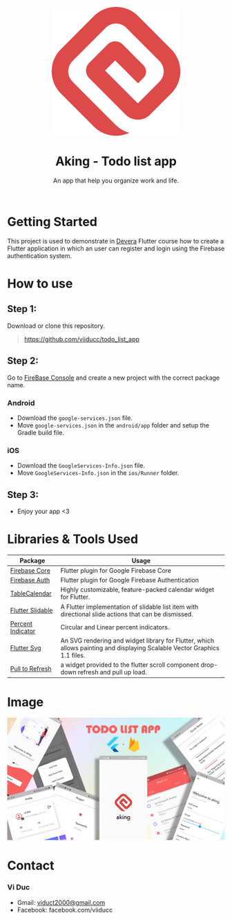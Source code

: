 
<p align="center">
  <a href="https://raw.githubusercontent.com/viiducc/todo_list_app/main/assets/images/splash/splash.png">
    <img src="https://raw.githubusercontent.com/viiducc/todo_list_app/main/assets/images/splash/splash.svg" alt="">
  </a>
</p>
<h1 align="center">Aking - Todo list app</h1>

<p align="center">An  app that help you organize work and life.</p>

<br>

# Getting Started

This project is used to demonstrate in [Devera](https://devera.vn) Flutter course how to create a Flutter application in which an user can register and login using the Firebase authentication system.

# How to use

## Step 1: 
Download or clone this repository.
> https://github.com/viiducc/todo_list_app

## Step 2: 
Go to [FireBase Console](https://console.firebase.google.com/) and create a new project with the correct package name.

### Android
- Download the `google-services.json` file.
- Move `google-services.json` in the `android/app` folder and setup the Gradle build file. 

### iOS
- Download the `GoogleServices-Info.json` file.
- Move `GoogleServices-Info.json` in the `ios/Runner` folder.

## Step 3: 
- Enjoy your app <3


# Libraries & Tools Used
| Package  | Usage |
| ------ | ------ |
| [Firebase Core](https://pub.dev/packages/firebase_core) | Flutter plugin for Google Firebase Core
| [Firebase Auth](https://pub.dev/packages/firebase_auth) | Flutter plugin for Google Firebase Authentication
| [TableCalendar ](https://pub.dev/packages/table_calendar) | Highly customizable, feature-packed calendar widget for Flutter.
| [Flutter Slidable ](https://pub.dev/packages/flutter_slidable) | A Flutter implementation of slidable list item with directional slide actions that can be dismissed.
| [Percent Indicator ](https://pub.dev/packages/percent_indicator) | Circular and Linear percent indicators.
| [Flutter Svg](https://pub.dev/packages/flutter_svg) | An SVG rendering and widget library for Flutter, which allows painting and displaying Scalable Vector Graphics 1.1 files.
| [Pull to Refresh ](https://pub.dev/packages/pull_to_refresh) | a widget provided to the flutter scroll component drop-down refresh and pull up load.

# Image
<img src="https://raw.githubusercontent.com/viiducc/todo_list_app/main/Poster.jpg" alt="" >

# Contact
### Vi Duc 
- Gmail: viduct2000@gmail.com
- Facebook: facebook.com/viiducc


